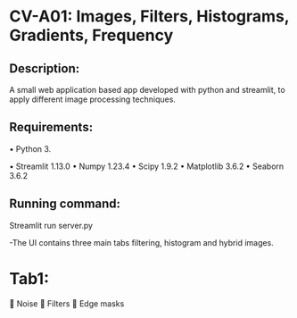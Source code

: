 # CV-A01: Images, Filters, Histograms, Gradients, Frequency

## Description:
A small web application based app developed with python and streamlit, to apply different image processing techniques.

## Requirements:
• Python 3.

• Streamlit 1.13.0
• Numpy 1.23.4
• Scipy 1.9.2
• Matplotlib 3.6.2
• Seaborn 3.6.2

## Running command:
Streamlit run server.py 

-The UI contains three main tabs filtering, histogram and hybrid images.

# Tab1:
 Noise
 Filters
 Edge masks


